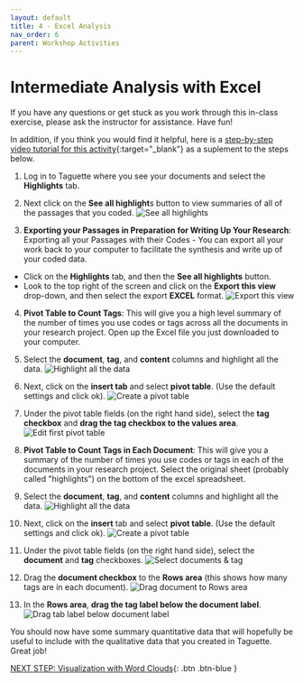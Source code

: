 ```yaml
---
layout: default
title: 4 - Excel Analysis
nav_order: 6
parent: Workshop Activities
---
```

# Intermediate Analysis with Excel

If you have any questions or get stuck as you work through this in-class exercise, please ask the instructor for assistance.  Have fun!

In addition, if you think you would find it helpful, here is a [step-by-step video tutorial for this activity](https://www.youtube.com/watch?v=GvqVeZPoEvs){:target="_blank"} as a suplement to the steps below.

1. Log in to Taguette where you see your documents and select the **Highlights** tab.
2. Next click on the **See all highlight**s button to view summaries of all of the passages that you coded.
![See all highlights](/images/taguette-excel-1.png)

3. **Exporting your Passages in Preparation for Writing Up Your Research**: Exporting all your Passages with their Codes - You can export all your work back to your computer to facilitate the synthesis and write up of your coded data.
  - Click on the **Highlights** tab, and then the **See all highlights** button.
  - Look to the top right of the screen and click on the **Export this view** drop-down, and then select the export **EXCEL** format.
![Export this view](/images/taguette-excel-2.png)

4. **Pivot Table to Count Tags**: This will give you a high level summary of the number of times you use codes or tags across all the documents in your research project. Open up the Excel file you just downloaded to your computer.

5. Select the **document**, **tag**, and **content** columns and highlight all the data.
![Highlight all the data](/images/taguette-excel-3.png)

6. Next, click on the **insert tab** and select **pivot table**. (Use the default settings and click ok).
![Create a pivot table](/images/taguette-excel-5.png)

7. Under the pivot table fields (on the right hand side), select the **tag checkbox** and **drag the tag checkbox to the values area**.
![Edit first pivot table](/images/taguette-excel-6.png)

8. **Pivot Table to Count Tags in Each Document**: This will give you a summary of the number of times you use codes or tags in each of the documents in your research project. Select the original sheet (probably called "highlights") on the bottom of the excel spreadsheet.

9. Select the **document**, **tag**, and **content** columns and highlight all the data.
![Highlight all the data](/images/taguette-excel-3.png)

10. Next, click on the **insert** tab and select **pivot table**. (Use the default settings and click ok).
![Create a pivot table](/images/taguette-excel-5.png)

11. Under the pivot table fields (on the right hand side),  select the **document** and **tag** checkboxes.
![Select documents & tag](/images/taguette-excel-7.png)

12. Drag the **document checkbox** to the **Rows area** (this shows how many tags are in each document).
![Drag document to Rows area](/images/taguette-excel-8.png)

13. In the **Rows area**, **drag the tag label below the document label**.
![Drag tab label below document label](/images/taguette-excel-9.png)

You should now have some summary quantitative data that will hopefully be useful to include with the qualitative data that you created in Taguette. Great job!

[NEXT STEP: Visualization with Word Clouds](cloud-analysis.html){: .btn .btn-blue }


